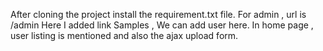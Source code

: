 After cloning the project install the requirement.txt file.
For admin , url is /admin
Here I added link Samples , We can add user here.
In home page , user listing is mentioned and also the ajax upload form.
